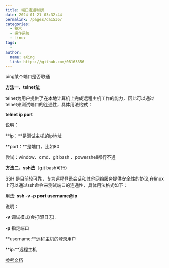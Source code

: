 ```yaml
---
title: 端口连通判断
date: 2024-01-21 03:32:44
permalink: /pages/da1536/
categories:
  - 技术
  - 操作系统
  - Linux
tags:
  - 
author: 
  name: aXing
  link: https://github.com/08163356
---
```

ping某个端口是否联通

**方法一、telnet法**

 telnet为用户提供了在本地计算机上完成远程主机工作的能力，因此可以通过telnet来测试端口的连通性，具体用法格式：

**telnet ip port**

说明：

**ip：**是测试主机的ip地址

**port：**是端口，比如80

尝试：window、cmd、git bash 、powershell都行不通



**方法二、ssh法**（git bash可行）

SSH 是目前较可靠，专为远程登录会话和其他网络服务提供安全性的协议,在linux上可以通过ssh命令来测试端口的连通性，具体用法格式如下：

用法: **ssh -v -p port username@ip**

说明：

**-v** 调试模式(会打印日志).

**-p** 指定端口

**username:**远程主机的登录用户

**ip:**远程主机



[参考文档](https://blog.csdn.net/lzxomg/article/details/76349887)